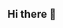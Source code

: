 ## Hi there 👋

<!--

**Here are some ideas to get you started:**

🙋‍♀️ [프로젝트 노션](https://www.notion.so/Learning-Chain-Project-6c68370d78a84b098dea4bf88d6ec6fc)
